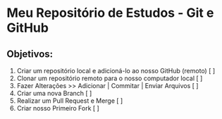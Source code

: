 # Meu Repositório de Estudos - Git e GitHub
## Objetivos:
1. Criar um repositório local e adicioná-lo ao nosso GitHub (remoto) [ ]
2. Clonar um repositório remoto para o nosso computador local [ ]
3. Fazer Alterações >> Adicionar | Commitar | Enviar Arquivos [ ]
4. Criar uma nova Branch [ ]
5. Realizar um Pull Request e Merge [ ]
6. Criar nosso Primeiro Fork [ ]


